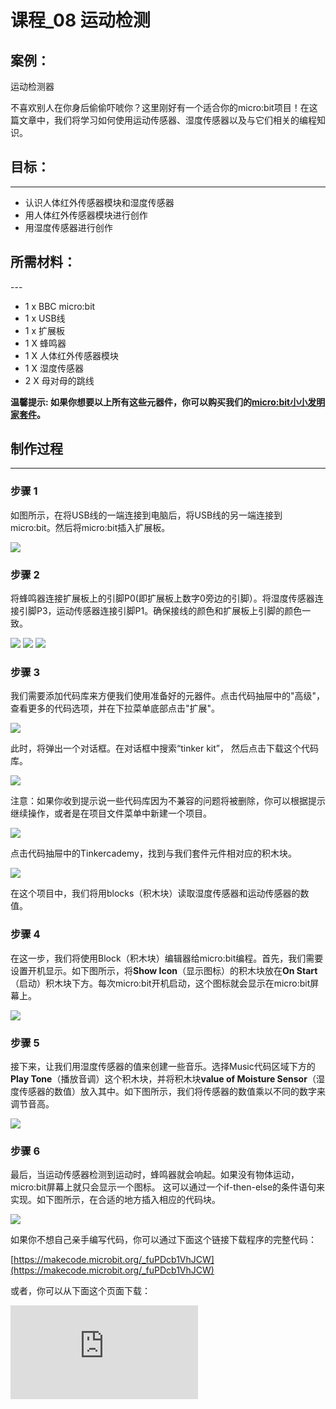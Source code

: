# 课程_08 运动检测

## 案例：
运动检测器

不喜欢别人在你身后偷偷吓唬你？这里刚好有一个适合你的micro:bit项目！在这篇文章中，我们将学习如何使用运动传感器、湿度传感器以及与它们相关的编程知识。


## 目标：
---
- 认识人体红外传感器模块和湿度传感器
- 用人体红外传感器模块进行创作
- 用湿度传感器进行创作


## 所需材料：
---  

- 1 x BBC micro:bit
- 1 x USB线
- 1 x 扩展板
- 1 X 蜂鸣器
- 1 X 人体红外传感器模块
- 1 X 湿度传感器
- 2 X 母对母的跳线

**温馨提示: 如果你想要以上所有这些元器件，你可以购买我们的[micro:bit小小发明家套件](https://item.taobao.com/item.htm?spm=a230r.7195193.1997079397.9.z3IMPf&id=564707672256&abbucket=5)。**


## 制作过程
---
### 步骤 1
如图所示，在将USB线的一端连接到电脑后，将USB线的另一端连接到micro:bit。然后将micro:bit插入扩展板。

![](./images/64lAG8S.jpg)


### 步骤 2

将蜂鸣器连接扩展板上的引脚P0(即扩展板上数字0旁边的引脚）。将湿度传感器连接引脚P3，运动传感器连接引脚P1。确保接线的颜色和扩展板上引脚的颜色一致。

![](./images/NuBmxhy.jpg)
![](./images/Rj1DnJb.jpg)
![](./images/pHfDOO8.jpg)


### 步骤 3
我们需要添加代码库来方便我们使用准备好的元器件。点击代码抽屉中的"高级"，查看更多的代码选项，并在下拉菜单底部点击"扩展"。

![](./images/R5lx5Np.jpg)

此时，将弹出一个对话框。在对话框中搜索“tinker kit”， 然后点击下载这个代码库。

![](./images/pduH11r.png)

注意：如果你收到提示说一些代码库因为不兼容的问题将被删除，你可以根据提示继续操作，或者是在项目文件菜单中新建一个项目。

![](./images/SRt0dDo.png)

点击代码抽屉中的Tinkercademy，找到与我们套件元件相对应的积木块。

![](./images/Tinker_Kit_case_08_01.png)

在这个项目中，我们将用blocks（积木块）读取湿度传感器和运动传感器的数值。


### 步骤 4
在这一步，我们将使用Block（积木块）编辑器给micro:bit编程。首先，我们需要设置开机显示。如下图所示，将**Show Icon**（显示图标）的积木块放在**On Start**（启动）积木块下方。每次micro:bit开机启动，这个图标就会显示在micro:bit屏幕上。

![](./images/Tinker_Kit_case_08_02.png)


### 步骤 5
接下来，让我们用湿度传感器的值来创建一些音乐。选择Music代码区域下方的**Play Tone**（播放音调）这个积木块，并将积木块**value of Moisture Sensor**（湿度传感器的数值）放入其中。如下图所示，我们将传感器的数值乘以不同的数字来调节音高。

![](./images/Tinker_Kit_case_08_03.png)


### 步骤 6
最后，当运动传感器检测到运动时，蜂鸣器就会响起。如果没有物体运动，micro:bit屏幕上就只会显示一个图标。
这可以通过一个if-then-else的条件语句来实现。如下图所示，在合适的地方插入相应的代码块。

![](./images/Tinker_Kit_case_08_04.png)


如果你不想自己亲手编写代码，你可以通过下面这个链接下载程序的完整代码：

[https://makecode.microbit.org/_fuPDcb1VhJCW](https://makecode.microbit.org/_fuPDcb1VhJCW)

或者，你可以从下面这个页面下载：



<div
    style={{
        position: 'relative',
        paddingBottom: '60%',
        overflow: 'hidden',
    }}
>
    <iframe
        src="https://makecode.microbit.org/_fuPDcb1VhJCW"
        frameborder="0"
        sandbox="allow-popups allow-forms allow-scripts allow-same-origin"
        style={{
            position: 'absolute',
            width: '100%',
            height: '100%',
        }}
    />
</div>

现在将这些代码下载到你的micro:bit来试一试吧！
成功！现在你已经有了一个属于你的micro:bit运动检测装置了哦！


## 常见问题
---
